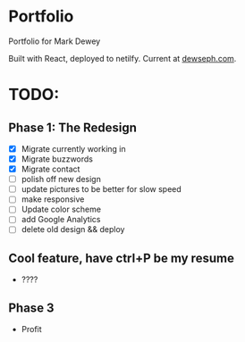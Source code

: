# Portfolio

Portfolio for Mark Dewey

Built with React, deployed to netilfy. Current at [dewseph.com](https://www.dewseph.com).

# TODO:

## Phase 1: The Redesign

- [x] Migrate currently working in
- [x] Migrate buzzwords
- [x] Migrate contact
- [ ] polish off new design
- [ ] update pictures to be better for slow speed
- [ ] make responsive
- [ ] Update color scheme
- [ ] add Google Analytics
- [ ] delete old design && deploy

## Cool feature, have ctrl+P be my resume

- ????

## Phase 3

- Profit
